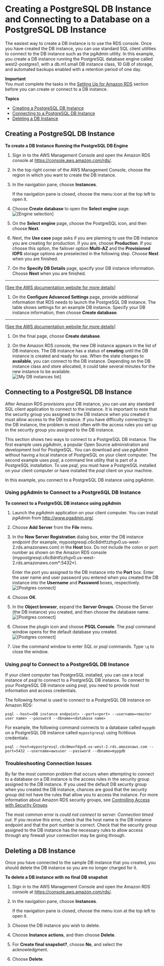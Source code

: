 # Creating a PostgreSQL DB Instance and Connecting to a Database on a PostgreSQL DB Instance<a name="CHAP_GettingStarted.CreatingConnecting.PostgreSQL"></a>

The easiest way to create a DB instance is to use the RDS console\. Once you have created the DB instance, you can use standard SQL client utilities to connect to the DB instance such as the pgAdmin utility\. In this example, you create a DB instance running the PostgreSQL database engine called west2\-postgres1, with a db\.m1\.small DB instance class, 10 GiB of storage, and automated backups enabled with a retention period of one day\.

**Important**  
You must complete the tasks in the [Setting Up for Amazon RDS](CHAP_SettingUp.md) section before you can create or connect to a DB instance\.

**Topics**
+ [Creating a PostgreSQL DB Instance](#CHAP_GettingStarted.Creating.PostgreSQL)
+ [Connecting to a PostgreSQL DB Instance](#CHAP_GettingStarted.Connecting.PostgreSQL)
+ [Deleting a DB Instance](#CHAP_GettingStarted.Deleting.PostgreSQL)

## Creating a PostgreSQL DB Instance<a name="CHAP_GettingStarted.Creating.PostgreSQL"></a>

**To create a DB Instance Running the PostgreSQL DB Engine**

1. Sign in to the AWS Management Console and open the Amazon RDS console at [https://console\.aws\.amazon\.com/rds/](https://console.aws.amazon.com/rds/)\.

1. In the top right corner of the AWS Management Console, choose the region in which you want to create the DB instance\. 

1. In the navigation pane, choose **Instances**\.

   If the navigation pane is closed, choose the menu icon at the top left to open it\.

1. Choose **Create database** to open the **Select engine** page\.   
![\[Engine selection\]](http://docs.aws.amazon.com/AmazonRDS/latest/UserGuide/images/Postgres-Launch01a.png)

1. On the **Select engine** page, choose the PostgreSQL icon, and then choose **Next**\.

1. Next, the **Use case** page asks if you are planning to use the DB instance you are creating for production\. If you are, choose **Production**\. If you choose this option, the failover option **Multi\-AZ** and the **Provisioned IOPS** storage options are preselected in the following step\. Choose **Next** when you are finished\.

1. On the **Specify DB Details** page, specify your DB instance information\. Choose **Next** when you are finished\.  
****    
[\[See the AWS documentation website for more details\]](http://docs.aws.amazon.com/AmazonRDS/latest/UserGuide/CHAP_GettingStarted.CreatingConnecting.PostgreSQL.html)

1.  On the **Configure Advanced Settings** page, provide additional information that RDS needs to launch the PostgreSQL DB instance\. The table shows settings for an example DB instance\. Specify your DB instance information, then choose **Create database**\.  
****    
[\[See the AWS documentation website for more details\]](http://docs.aws.amazon.com/AmazonRDS/latest/UserGuide/CHAP_GettingStarted.CreatingConnecting.PostgreSQL.html)

1. On the final page, choose **Create database**\. 

1. On the Amazon RDS console, the new DB instance appears in the list of DB instances\. The DB instance has a status of **creating** until the DB instance is created and ready for use\. When the state changes to **available**, you can connect to the DB instance\. Depending on the DB instance class and store allocated, it could take several minutes for the new instance to be available\.   
![\[My DB instances list\]](http://docs.aws.amazon.com/AmazonRDS/latest/UserGuide/images/Postgres-Launch06.png)

## Connecting to a PostgreSQL DB Instance<a name="CHAP_GettingStarted.Connecting.PostgreSQL"></a>

After Amazon RDS provisions your DB instance, you can use any standard SQL client application to connect to the instance\. It is important to note that the security group you assigned to the DB instance when you created it must allow access to the DB instance\. If you have difficulty connecting to the DB instance, the problem is most often with the access rules you set up in the security group you assigned to the DB instance\.

This section shows two ways to connect to a PostgreSQL DB instance\. The first example uses *pgAdmin*, a popular Open Source administration and development tool for PostgreSQL\. You can download and use *pgAdmin* without having a local instance of PostgreSQL on your client computer\. The second example uses *psql*, a command line utility that is part of a PostgreSQL installation\. To use *psql*, you must have a PostgreSQL installed on your client computer or have installed the *psql* client on your machine\. 

In this example, you connect to a PostgreSQL DB instance using pgAdmin\. 

### Using pgAdmin to Connect to a PostgreSQL DB Instance<a name="CHAP_GettingStarted.Connecting.PostgreSQL.pgAdmin"></a>

**To connect to a PostgreSQL DB instance using pgAdmin**

1. Launch the *pgAdmin* application on your client computer\. You can install *pgAdmin* from [http://www\.pgadmin\.org/](http://www.pgadmin.org/)\.

1. Choose **Add Server** from the **File** menu\.

1. In the **New Server Registration** dialog box, enter the DB instance endpoint \(for example, mypostgresql\.c6c8dntfzzhgv0\.us\-west\-2\.rds\.amazonaws\.com\) in the **Host** box\. Do not include the colon or port number as shown on the Amazon RDS console \(mypostgresql\.c6c8dntfzzhgv0\.us\-west\-2\.rds\.amazonaws\.com*:5432*\)\. 

   Enter the port you assigned to the DB instance into the **Port** box\. Enter the user name and user password you entered when you created the DB instance into the **Username** and **Password** boxes, respectively\.   
![\[Postgres connect\]](http://docs.aws.amazon.com/AmazonRDS/latest/UserGuide/images/Postgres-Connect01.png)

1. Choose **OK**\. 

1. In the **Object browser**, expand the **Server Groups**\. Choose the Server \(the DB instance\) you created, and then choose the database name\.   
![\[Postgres connect\]](http://docs.aws.amazon.com/AmazonRDS/latest/UserGuide/images/Postgres-Connect02.png)

1. Choose the plugin icon and choose **PSQL Console**\. The *psql* command window opens for the default database you created\.   
![\[Postgres connect\]](http://docs.aws.amazon.com/AmazonRDS/latest/UserGuide/images/Postgres-Connect03.png)

1. Use the command window to enter SQL or *psql* commands\. Type `\q` to close the window\.

### Using *psql* to Connect to a PostgreSQL DB Instance<a name="CHAP_GettingStarted.Connecting.PostgreSQL.psql"></a>

If your client computer has PostgreSQL installed, you can use a local instance of *psql* to connect to a PostgreSQL DB instance\. To connect to your PostgreSQL DB instance using *psql*, you need to provide host information and access credentials\.

The following format is used to connect to a PostgreSQL DB instance on Amazon RDS:

```
psql --host=<DB instance endpoint> --port=<port> --username=<master user name> --password --dbname=<database name> 
```

 For example, the following command connects to a database called `mypgdb` on a PostgreSQL DB instance called `mypostgresql` using fictitious credentials: 

```
psql --host=mypostgresql.c6c8mwvfdgv0.us-west-2.rds.amazonaws.com --port=5432 --username=awsuser --password --dbname=mypgdb 
```

### Troubleshooting Connection Issues<a name="CHAP_GettingStarted.Connecting.PostgreSQL.Troubleshooting"></a>

By far the most common problem that occurs when attempting to connect to a database on a DB instance is the access rules in the security group assigned to the DB instance\. If you used the default DB security group when you created the DB instance, chances are good that the security group did not have the rules that allow you to access the instance\. For more information about Amazon RDS security groups, see [Controlling Access with Security Groups](Overview.RDSSecurityGroups.md)

The most common error is *could not connect to server: Connection timed out*\. If you receive this error, check that the host name is the DB instance endpoint and that the port number is correct\. Check that the security group assigned to the DB instance has the necessary rules to allow access through any firewall your connection may be going through\.

## Deleting a DB Instance<a name="CHAP_GettingStarted.Deleting.PostgreSQL"></a>

Once you have connected to the sample DB instance that you created, you should delete the DB instance so you are no longer charged for it\.

**To delete a DB instance with no final DB snapshot**

1. Sign in to the AWS Management Console and open the Amazon RDS console at [https://console\.aws\.amazon\.com/rds/](https://console.aws.amazon.com/rds/)\.

1. In the navigation pane, choose **Instances**\.

   If the navigation pane is closed, choose the menu icon at the top left to open it\.

1. Choose the DB instance you wish to delete\.

1. Choose **Instance actions**, and then choose **Delete**\.

1. For **Create final snapshot?**, choose **No**, and select the acknowledgment\. 

1. Choose **Delete**\. 